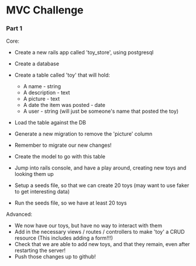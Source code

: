# MVC Challenge

### Part 1

Core:
* Create a new rails app called 'toy_store', using postgresql
* Create a database
* Create a table called 'toy' that will hold:
    * A name - string
    * A description - text
    * A picture - text
    * A date the item was posted - date
    * A user - string (will just be someone's name that posted the toy)
* Load the table against the DB
* Generate a new migration to remove the 'picture' column
* Remember to migrate our new changes!
* Create the model to go with this table
* Jump into rails console, and have a play around, creating new toys and looking them up

* Setup a seeds file, so that we can create 20 toys
  (may want to use faker to get interesting data)
* Run the seeds file, so we have at least 20 toys

Advanced:
* We now have our toys, but have no way to interact with them
* Add in the necessary views / routes / controllers to make 'toy' a CRUD resource
  (This includes adding a form!!!)
* Check that we are able to add new toys, and that they remain, even after restarting the server!
* Push those changes up to github!
